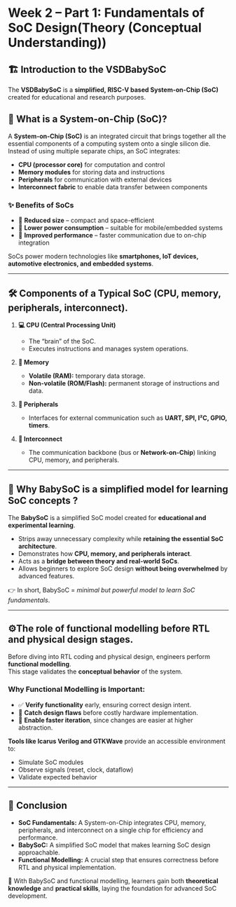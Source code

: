 # Week 2 – Part 1: Fundamentals of SoC Design(Theory (Conceptual Understanding))

## 🏗️ Introduction to the VSDBabySoC
The **VSDBabySoC** is a **simplified, RISC-V based System-on-Chip (SoC)** created for educational and research purposes.  

## 🤔 What is a System-on-Chip (SoC)?
A **System-on-Chip (SoC)** is an integrated circuit that brings together all the essential components of a computing system onto a single silicon die. Instead of using multiple separate chips, an SoC integrates:

- **CPU (processor core)** for computation and control  
- **Memory modules** for storing data and instructions  
- **Peripherals** for communication with external devices  
- **Interconnect fabric** to enable data transfer between components  

### ✨ Benefits of SoCs
- 🔹 **Reduced size** – compact and space-efficient  
- 🔹 **Lower power consumption** – suitable for mobile/embedded systems  
- 🔹 **Improved performance** – faster communication due to on-chip integration  

SoCs power modern technologies like **smartphones, IoT devices, automotive electronics, and embedded systems**.  

---

## 🛠 Components of a Typical SoC (CPU, memory, peripherals, interconnect).
1. **💻 CPU (Central Processing Unit)**  
   - The “brain” of the SoC.  
   - Executes instructions and manages system operations.  

2. **🧠 Memory**  
   - **Volatile (RAM):** temporary data storage.  
   - **Non-volatile (ROM/Flash):** permanent storage of instructions and data.  

3. **📡 Peripherals**  
   - Interfaces for external communication such as **UART, SPI, I²C, GPIO, timers**.  

4. **🔗 Interconnect**  
   - The communication backbone (bus or **Network-on-Chip**) linking CPU, memory, and peripherals.  

---

## 🔲 Why BabySoC  is a simpliﬁed model for learning SoC concepts ?
The **BabySoC** is a simplified SoC model created for **educational and experimental learning**.  

- Strips away unnecessary complexity while **retaining the essential SoC architecture**.  
- Demonstrates how **CPU, memory, and peripherals interact**.  
- Acts as a **bridge between theory and real-world SoCs**.  
- Allows beginners to explore SoC design **without being overwhelmed** by advanced features.  

👉 In short, BabySoC = *minimal but powerful model to learn SoC fundamentals*.  

---

## ⚙️The role of functional modelling before RTL and physical design stages.
Before diving into RTL coding and physical design, engineers perform **functional modelling**.  
This stage validates the **conceptual behavior** of the system.  

### Why Functional Modelling is Important:
- ✅ **Verify functionality** early, ensuring correct design intent.  
- 🛑 **Catch design flaws** before costly hardware implementation.  
- 🔄 **Enable faster iteration**, since changes are easier at higher abstraction.  

**Tools like Icarus Verilog and GTKWave** provide an accessible environment to:  
- Simulate SoC modules  
- Observe signals (reset, clock, dataflow)  
- Validate expected behavior  

---

## 🎯 Conclusion
- **SoC Fundamentals:** A System-on-Chip integrates CPU, memory, peripherals, and interconnect on a single chip for efficiency and performance.  
- **BabySoC:** A simplified SoC model that makes learning SoC design approachable.  
- **Functional Modelling:** A crucial step that ensures correctness before RTL and physical implementation.  

📌 With BabySoC and functional modelling, learners gain both **theoretical knowledge** and **practical skills**, laying the foundation for advanced SoC development.  
